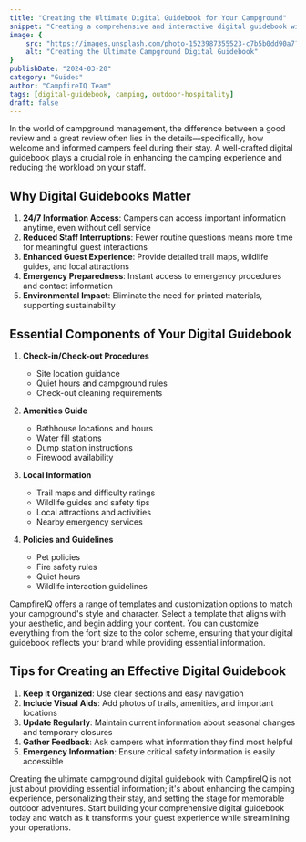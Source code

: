 ```yaml
---
title: "Creating the Ultimate Digital Guidebook for Your Campground"
snippet: "Creating a comprehensive and interactive digital guidebook with CampfireIQ significantly enhances the camping experience by providing essential information, trail maps, local attractions, and more."
image: {
    src: "https://images.unsplash.com/photo-1523987355523-c7b5b0dd90a7?q=80&w=2970&auto=format&fit=crop",
    alt: "Creating the Ultimate Campground Digital Guidebook"
}
publishDate: "2024-03-20"
category: "Guides"
author: "CampfireIQ Team"
tags: [digital-guidebook, camping, outdoor-hospitality]
draft: false
---
```


In the world of campground management, the difference between a good review and a great review often lies in the details—specifically, how welcome and informed campers feel during their stay. A well-crafted digital guidebook plays a crucial role in enhancing the camping experience and reducing the workload on your staff.

## Why Digital Guidebooks Matter

1. **24/7 Information Access**: Campers can access important information anytime, even without cell service
2. **Reduced Staff Interruptions**: Fewer routine questions means more time for meaningful guest interactions
3. **Enhanced Guest Experience**: Provide detailed trail maps, wildlife guides, and local attractions
4. **Emergency Preparedness**: Instant access to emergency procedures and contact information
5. **Environmental Impact**: Eliminate the need for printed materials, supporting sustainability

## Essential Components of Your Digital Guidebook

1. **Check-in/Check-out Procedures**
   - Site location guidance
   - Quiet hours and campground rules
   - Check-out cleaning requirements

2. **Amenities Guide**
   - Bathhouse locations and hours
   - Water fill stations
   - Dump station instructions
   - Firewood availability

3. **Local Information**
   - Trail maps and difficulty ratings
   - Wildlife guides and safety tips
   - Local attractions and activities
   - Nearby emergency services

4. **Policies and Guidelines**
   - Pet policies
   - Fire safety rules
   - Quiet hours
   - Wildlife interaction guidelines

CampfireIQ offers a range of templates and customization options to match your campground's style and character. Select a template that aligns with your aesthetic, and begin adding your content. You can customize everything from the font size to the color scheme, ensuring that your digital guidebook reflects your brand while providing essential information.

## Tips for Creating an Effective Digital Guidebook

1. **Keep it Organized**: Use clear sections and easy navigation
2. **Include Visual Aids**: Add photos of trails, amenities, and important locations
3. **Update Regularly**: Maintain current information about seasonal changes and temporary closures
4. **Gather Feedback**: Ask campers what information they find most helpful
5. **Emergency Information**: Ensure critical safety information is easily accessible

Creating the ultimate campground digital guidebook with CampfireIQ is not just about providing essential information; it's about enhancing the camping experience, personalizing their stay, and setting the stage for memorable outdoor adventures. Start building your comprehensive digital guidebook today and watch as it transforms your guest experience while streamlining your operations.
